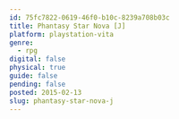 ```yaml
---
id: 75fc7822-0619-46f0-b10c-8239a708b03c
title: Phantasy Star Nova [J]
platform: playstation-vita
genre:
  - rpg
digital: false
physical: true
guide: false
pending: false
posted: 2015-02-13
slug: phantasy-star-nova-j
---
```


